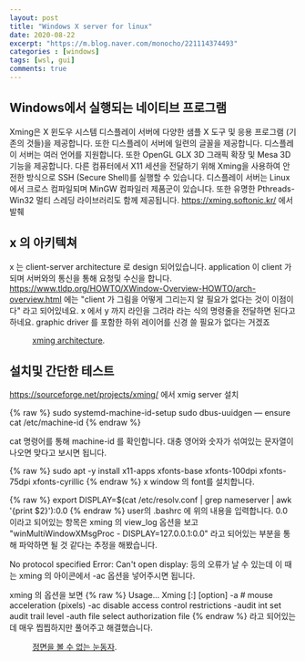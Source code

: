 ```yaml
---
layout: post
title: "Windows X server for linux"
date: 2020-08-22
excerpt: "https://m.blog.naver.com/monocho/221114374493"
categories : [windows]
tags: [wsl, gui]
comments: true
---
```


## Windows에서 실행되는 네이티브 프로그램

Xming은 X 윈도우 시스템 디스플레이 서버에 다양한 샘플 X 도구 및 응용 프로그램 (기존의 것들)을 제공합니다. 또한 디스플레이 서버에 일련의 글꼴을 제공합니다. 디스플레이 서버는 여러 언어를 지원합니다. 또한 OpenGL GLX 3D 그래픽 확장 및 Mesa 3D 기능을 제공합니다. 다른 컴퓨터에서 X11 세션을 전달하기 위해 Xming을 사용하여 안전한 방식으로 SSH (Secure Shell)를 실행할 수 있습니다. 디스플레이 서버는 Linux에서 크로스 컴파일되며 MinGW 컴파일러 제품군이 있습니다. 또한 유명한 Pthreads-Win32 멀티 스레딩 라이브러리도 함께 제공됩니다.
<https://xming.softonic.kr/> 에서 발췌


##  x 의 아키텍쳐
x 는 client-server architecture 로 design 되어있습니다. application 이 client 가 되며 서버와의 통신을 통해 요청및 수신을 합니다. <https://www.tldp.org/HOWTO/XWindow-Overview-HOWTO/arch-overview.html> 에는 "client 가 그림을 어떻게 그리는지 알 필요가 없다는 것이 이점이다" 라고 되어있네요. x 에서 y 까지 라인을 그려라 라는 식의 명령줄을 전달하면 된다고 하네요. graphic driver 를 포함한 하위 레이어를 신경 쓸 필요가 없다는 거겠죠 

<figure>
	<a href="https://likewind7.github.io/image/x_client_server_arch.png"></a>
	<figcaption><a href="https://likewind7.github.io/image/x_client_server_arch.png" title="xming architecture">xming architecture</a>.</figcaption>
</figure>

## 설치및 간단한 테스트
https://sourceforge.net/projects/xming/ 에서 xmig server 설치

{% raw %}
sudo systemd-machine-id-setup
sudo dbus-uuidgen — ensure
cat /etc/machine-id
{% endraw %}

cat 명령어를 통해 machine-id 를 확인합니다. 대충 영어와 숫자가 섞여있는 문자열이 나오면 맞다고 보시면 됩니다.

{% raw %}
sudo apt -y install x11-apps xfonts-base xfonts-100dpi xfonts-75dpi xfonts-cyrillic
{% endraw %}
x window 의 font를 설치합니다.

{% raw %}
export DISPLAY=$(cat /etc/resolv.conf | grep nameserver | awk '{print $2}'):0.0
{% endraw %}
user의 .bashrc 에 위의 내용을 입력합니다. 
0.0 이라고 되어있는 항목은 xming 의 view_log 옵션을 보고
"winMultiWindowXMsgProc - DISPLAY=127.0.0.1:0.0" 라고 되어있는 부분을 통해 파악하면 될 것 같다는 추정을 해봤습니다.

No protocol specified Error: Can't open display: 등의 오류가 날 수 있는데 이 때는 xming 의 아이콘에서 -ac 옵션을 넣어주시면 됩니다. 

xming 의 옵션을 보면 
{% raw %}
Usage...
Xming [:<display-number>] [option]
-a #                   mouse acceleration (pixels)
-ac                    disable access control restrictions
-audit int             set audit trail level
-auth file             select authorization file
{% endraw %}
라고 되어있는데 매우 찝찝하지만 풀어주고 해결했습니다.


<figure>
	<a href="https://likewind7.github.io/image/xming_eye.png"></a>
	<figcaption><a href="https://likewind7.github.io/image/xming_eye.png" title="xming xeye test">정면을 볼 수 없는 눈동자</a>.</figcaption>
</figure>